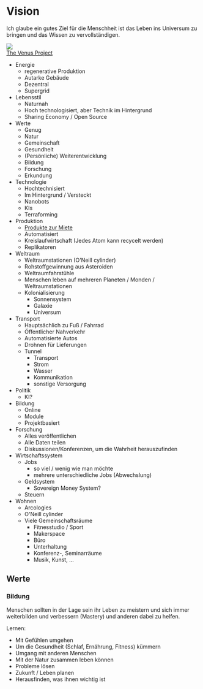 # Vision

Ich glaube ein gutes Ziel für die Menschheit ist das Leben ins Universum zu bringen und das Wissen zu vervollständigen.

![](https://www.thevenusproject.com/wp-content/uploads/2019/07/center_for_resource_management_aerial.jpg)  
[The Venus Project](https://www.thevenusproject.com/)

- Energie
    + regenerative Produktion
    + Autarke Gebäude
    + Dezentral
    + Supergrid
- Lebensstil
    + Naturnah
    + Hoch technologisiert, aber Technik im Hintergrund
    + Sharing Economy / Open Source
- Werte
    + Genug
    + Natur
    + Gemeinschaft
    + Gesundheit
    + (Persönliche) Weiterentwicklung
    + Bildung
    + Forschung
    + Erkundung 
- Technologie
    + Hochtechnisiert
    + Im Hintergrund / Versteckt
    + Nanobots
    + KIs
    + Terraforming
- Produktion
    + [Produkte zur Miete](../ideen/life-as-a-service.md)
    + Automatisiert
    + Kreislaufwirtschaft (Jedes Atom kann recycelt werden)
    + Replikatoren
- Weltraum
    + Weltraumstationen (O'Neill cylinder)
    + Rohstoffgewinnung aus Asteroiden
    + Weltraumfahrstühle
    + Menschen leben auf mehreren Planeten / Monden / Weltraumstationen
    + Kolonialisierung
        * Sonnensystem
        * Galaxie
        * Universum
- Transport
    + Hauptsächlich zu Fuß / Fahrrad
    + Öffentlicher Nahverkehr
    + Automatisierte Autos
    + Drohnen für Lieferungen
    + Tunnel
        * Transport
        * Strom
        * Wasser
        * Kommunikation
        * sonstige Versorgung
- Politik
    + KI?
- Bildung
    + Online
    + Module
    + Projektbasiert
- Forschung
    + Alles veröffentlichen
    + Alle Daten teilen
    + Diskussionen/Konferenzen, um die Wahrheit herauszufinden
- Wirtschaftssystem
    + Jobs
        * so viel / wenig wie man möchte
        * mehrere unterschiedliche Jobs (Abwechslung)
    + Geldsystem
        * Sovereign Money System?
    + Steuern
- Wohnen
    + Arcologies
    + O'Neill cylinder
    + Viele Gemeinschaftsräume
        * Fitnesstudio / Sport
        * Makerspace
        * Büro
        * Unterhaltung
        * Konferenz-, Seminarräume
        * Musik, Kunst, ...

## Werte 

### Bildung

Menschen sollten in der Lage sein ihr Leben zu meistern und sich immer weiterbilden und verbessern (Mastery) und anderen dabei zu helfen.

Lernen: 
- Mit Gefühlen umgehen
- Um die Gesundheit (Schlaf, Ernährung, Fitness) kümmern
- Umgang mit anderen Menschen
- Mit der Natur zusammen leben können
- Probleme lösen
- Zukunft / Leben planen
- Herausfinden, was ihnen wichtig ist
